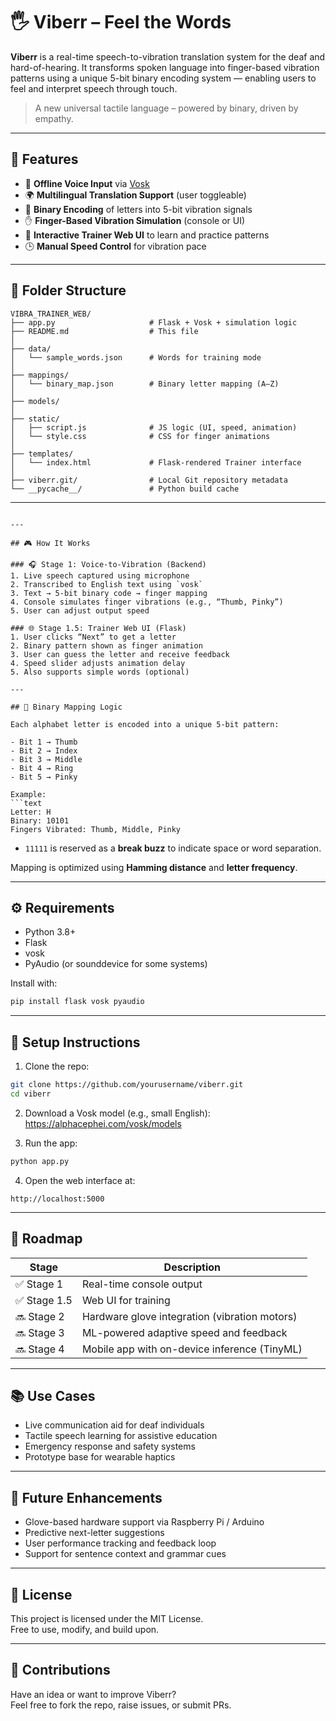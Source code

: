 # 🖐️ Viberr – Feel the Words

**Viberr** is a real-time speech-to-vibration translation system for the deaf and hard-of-hearing. It transforms spoken language into finger-based vibration patterns using a unique 5-bit binary encoding system — enabling users to feel and interpret speech through touch.

> A new universal tactile language – powered by binary, driven by empathy.

---

## 🌟 Features

- 🎤 **Offline Voice Input** via [Vosk](https://github.com/alphacep/vosk-api)
- 🌍 **Multilingual Translation Support** (user toggleable)
- 🔡 **Binary Encoding** of letters into 5-bit vibration signals
- ✋ **Finger-Based Vibration Simulation** (console or UI)
- 🧠 **Interactive Trainer Web UI** to learn and practice patterns
- 🕒 **Manual Speed Control** for vibration pace

---

## 📁 Folder Structure

```
VIBRA_TRAINER_WEB/
├── app.py                     # Flask + Vosk + simulation logic
├── README.md                  # This file
│
├── data/
│   └── sample_words.json      # Words for training mode
│
├── mappings/
│   └── binary_map.json        # Binary letter mapping (A–Z)
│
├── models/
│
├── static/
│   ├── script.js              # JS logic (UI, speed, animation)
│   └── style.css              # CSS for finger animations
│
├── templates/
│   └── index.html             # Flask-rendered Trainer interface
│
├── viberr.git/                # Local Git repository metadata
└── __pycache__/               # Python build cache
```

---
```

---

## 🎮 How It Works

### 🎧 Stage 1: Voice-to-Vibration (Backend)
1. Live speech captured using microphone
2. Transcribed to English text using `vosk`
3. Text → 5-bit binary code → finger mapping
4. Console simulates finger vibrations (e.g., “Thumb, Pinky”)
5. User can adjust output speed

### 🌐 Stage 1.5: Trainer Web UI (Flask)
1. User clicks “Next” to get a letter
2. Binary pattern shown as finger animation
3. User can guess the letter and receive feedback
4. Speed slider adjusts animation delay
5. Also supports simple words (optional)

---

## 🔢 Binary Mapping Logic

Each alphabet letter is encoded into a unique 5-bit pattern:

- Bit 1 → Thumb  
- Bit 2 → Index  
- Bit 3 → Middle  
- Bit 4 → Ring  
- Bit 5 → Pinky

Example:
```text
Letter: H
Binary: 10101
Fingers Vibrated: Thumb, Middle, Pinky
```

- `11111` is reserved as a **break buzz** to indicate space or word separation.

Mapping is optimized using **Hamming distance** and **letter frequency**.

---

## ⚙️ Requirements

- Python 3.8+
- Flask
- vosk
- PyAudio (or sounddevice for some systems)

Install with:
```bash
pip install flask vosk pyaudio
```

---

## 🚀 Setup Instructions

1. Clone the repo:
```bash
git clone https://github.com/yourusername/viberr.git
cd viberr
```

2. Download a Vosk model (e.g., small English):
   https://alphacephei.com/vosk/models

3. Run the app:
```bash
python app.py
```

4. Open the web interface at:
```
http://localhost:5000
```

---

## 📌 Roadmap

| Stage | Description |
|-------|-------------|
| ✅ Stage 1 | Real-time console output |
| ✅ Stage 1.5 | Web UI for training |
| 🔜 Stage 2 | Hardware glove integration (vibration motors) |
| 🔜 Stage 3 | ML-powered adaptive speed and feedback |
| 🔜 Stage 4 | Mobile app with on-device inference (TinyML) |

---

## 📚 Use Cases

- Live communication aid for deaf individuals
- Tactile speech learning for assistive education
- Emergency response and safety systems
- Prototype base for wearable haptics

---

## 🧠 Future Enhancements

- Glove-based hardware support via Raspberry Pi / Arduino
- Predictive next-letter suggestions
- User performance tracking and feedback loop
- Support for sentence context and grammar cues

---

## 🪪 License

This project is licensed under the MIT License.  
Free to use, modify, and build upon.

---

## 🙌 Contributions

Have an idea or want to improve Viberr?  
Feel free to fork the repo, raise issues, or submit PRs.
